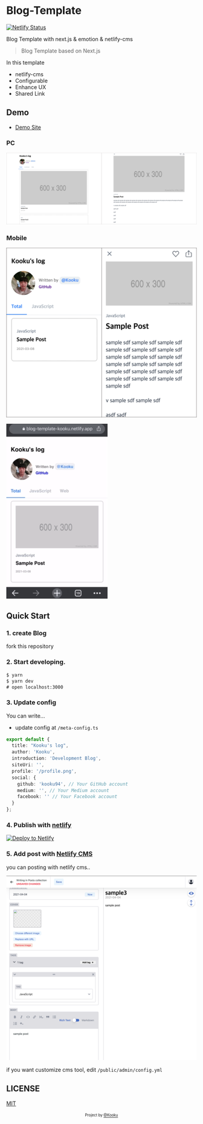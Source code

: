 # Blog-Template

[![Netlify Status](https://api.netlify.com/api/v1/badges/4b1962ce-6206-4d8f-9516-63be92294198/deploy-status)](https://app.netlify.com/sites/blog-template-kooku/deploys)

Blog Template with next.js &amp; emotion &amp; netlify-cms

> Blog Template based on Next.js

In this template

- netlify-cms
- Configurable
- Enhance UX
- Shared Link

## Demo

- [Demo Site](http://blog-template-kooku.netlify.app/)

### PC

![img](./assets/screenshot-pc.png)

### Mobile

![img](./assets/screenshot-mobile.png)

![gif](./assets/demo.gif)

## Quick Start

### 1. create Blog

fork this repository

### 2. Start developing.

```shell
$ yarn
$ yarn dev
# open localhost:3000
```

### 3. Update config

You can write...

- update config at `/meta-config.ts`

```ts
export default {
  title: "Kooku's log",
  author: 'Kooku',
  introduction: 'Development Blog',
  siteUri: '',
  profile: '/profile.png',
  social: {
    github: 'kooku94', // Your GitHub account
    medium: '', // Your Medium account
    facebook: '' // Your Facebook account
  }
};
```

### 4. Publish with [netlify](https://netlify.com)

[![Deploy to Netlify](https://www.netlify.com/img/deploy/button.svg)](https://app.netlify.com/start/deploy?repository=https://github.com/kooku94/blog-template-kooku)

### 5. Add post with [Netlify CMS](https://www.netlifycms.org/)

you can posting with netlify cms..

![img](./assets/screenshot-cms.png)

if you want customize cms tool, edit `/public/admin/config.yml`

## LICENSE

[MIT](./LICENSE)

<div align="center">

<sub><sup>Project by <a href="https://github.com/kooku94">@Kooku</a></sup></sub>

</div>
